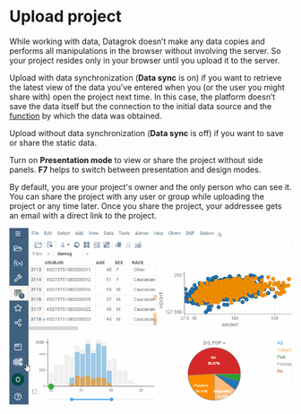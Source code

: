 # Upload project

While working with data, Datagrok doesn’t make any data copies and performs all
manipulations in the browser without involving the server. So your project
resides only in your browser until you upload it to the server.

Upload with data synchronization (**Data sync** is on) if you want to retrieve
the latest view of the data you’ve entered when you (or the user you might share
with) open the project next time. In this case, the platform doesn’t save the
data itself but the connection to the initial data source and the
[function](../overview/functions/function.md) by which the data was obtained.

Upload without data synchronization (**Data sync** is off) if you want to save
or share the static data.

Turn on **Presentation mode** to view or share the project without side panels.
**F7** helps to switch between presentation and design modes.

By default, you are your project's owner and the only person who can see it. You
can share the project with any user or group while uploading the project or any
time later. Once you share the project, your addressee gets an email with a
direct link to the project.

![Upload the project](upload-project.gif)

